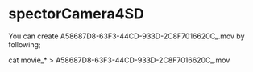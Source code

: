 # spectorCamera4SD

You can create A58687D8-63F3-44CD-933D-2C8F7016620C_.mov by following;

cat movie_* > A58687D8-63F3-44CD-933D-2C8F7016620C_.mov
